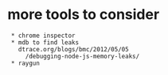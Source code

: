 

  # more tools to consider

     * chrome inspector
     * mdb to find leaks
       dtrace.org/blogs/bmc/2012/05/05
         /debugging-node-js-memory-leaks/
     * raygun






